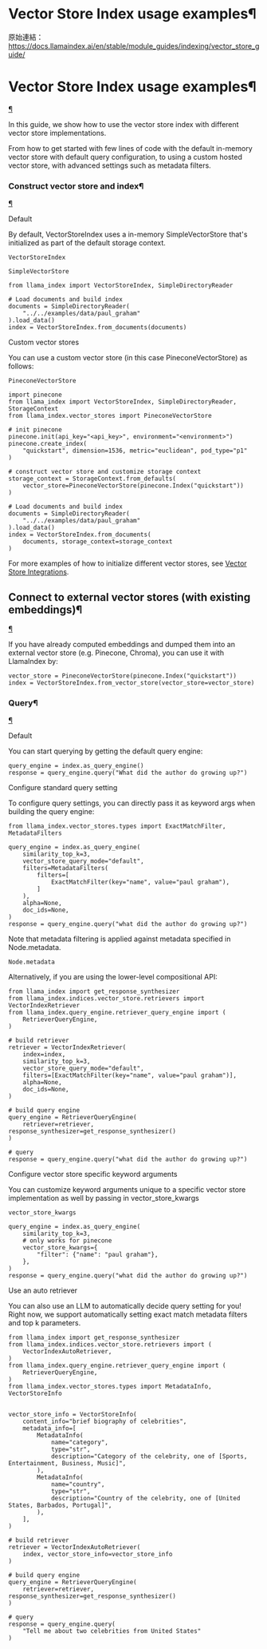 # Vector Store Index usage examples¶

原始連結：https://docs.llamaindex.ai/en/stable/module_guides/indexing/vector_store_guide/

# Vector Store Index usage examples¶

[¶](https://docs.llamaindex.ai/en/stable/module_guides/indexing/vector_store_guide/#vector-store-index-usage-examples)

In this guide, we show how to use the vector store index with different vector store
implementations.

From how to get started with few lines of code with the default
in-memory vector store with default query configuration, to using a custom hosted vector
store, with advanced settings such as metadata filters.

### Construct vector store and index¶

[¶](https://docs.llamaindex.ai/en/stable/module_guides/indexing/vector_store_guide/#construct-vector-store-and-index)

Default

By default, VectorStoreIndex uses a in-memory SimpleVectorStore
that's initialized as part of the default storage context.

```
VectorStoreIndex
```

```
SimpleVectorStore
```

```
from llama_index import VectorStoreIndex, SimpleDirectoryReader

# Load documents and build index
documents = SimpleDirectoryReader(
    "../../examples/data/paul_graham"
).load_data()
index = VectorStoreIndex.from_documents(documents)
```

Custom vector stores

You can use a custom vector store (in this case PineconeVectorStore) as follows:

```
PineconeVectorStore
```

```
import pinecone
from llama_index import VectorStoreIndex, SimpleDirectoryReader, StorageContext
from llama_index.vector_stores import PineconeVectorStore

# init pinecone
pinecone.init(api_key="<api_key>", environment="<environment>")
pinecone.create_index(
    "quickstart", dimension=1536, metric="euclidean", pod_type="p1"
)

# construct vector store and customize storage context
storage_context = StorageContext.from_defaults(
    vector_store=PineconeVectorStore(pinecone.Index("quickstart"))
)

# Load documents and build index
documents = SimpleDirectoryReader(
    "../../examples/data/paul_graham"
).load_data()
index = VectorStoreIndex.from_documents(
    documents, storage_context=storage_context
)
```

For more examples of how to initialize different vector stores,
see [Vector Store Integrations](https://docs.llamaindex.ai/community/integrations/vector_stores.md).

## Connect to external vector stores (with existing embeddings)¶

[¶](https://docs.llamaindex.ai/en/stable/module_guides/indexing/vector_store_guide/#connect-to-external-vector-stores-with-existing-embeddings)

If you have already computed embeddings and dumped them into an external vector store (e.g. Pinecone, Chroma), you can use it with LlamaIndex by:

```
vector_store = PineconeVectorStore(pinecone.Index("quickstart"))
index = VectorStoreIndex.from_vector_store(vector_store=vector_store)
```

### Query¶

[¶](https://docs.llamaindex.ai/en/stable/module_guides/indexing/vector_store_guide/#query)

Default

You can start querying by getting the default query engine:

```
query_engine = index.as_query_engine()
response = query_engine.query("What did the author do growing up?")
```

Configure standard query setting

To configure query settings, you can directly pass it as
keyword args when building the query engine:

```
from llama_index.vector_stores.types import ExactMatchFilter, MetadataFilters

query_engine = index.as_query_engine(
    similarity_top_k=3,
    vector_store_query_mode="default",
    filters=MetadataFilters(
        filters=[
            ExactMatchFilter(key="name", value="paul graham"),
        ]
    ),
    alpha=None,
    doc_ids=None,
)
response = query_engine.query("what did the author do growing up?")
```

Note that metadata filtering is applied against metadata specified in Node.metadata.

```
Node.metadata
```

Alternatively, if you are using the lower-level compositional API:

```
from llama_index import get_response_synthesizer
from llama_index.indices.vector_store.retrievers import VectorIndexRetriever
from llama_index.query_engine.retriever_query_engine import (
    RetrieverQueryEngine,
)

# build retriever
retriever = VectorIndexRetriever(
    index=index,
    similarity_top_k=3,
    vector_store_query_mode="default",
    filters=[ExactMatchFilter(key="name", value="paul graham")],
    alpha=None,
    doc_ids=None,
)

# build query engine
query_engine = RetrieverQueryEngine(
    retriever=retriever, response_synthesizer=get_response_synthesizer()
)

# query
response = query_engine.query("what did the author do growing up?")
```

Configure vector store specific keyword arguments

You can customize keyword arguments unique to a specific vector store implementation as well by passing in vector_store_kwargs

```
vector_store_kwargs
```

```
query_engine = index.as_query_engine(
    similarity_top_k=3,
    # only works for pinecone
    vector_store_kwargs={
        "filter": {"name": "paul graham"},
    },
)
response = query_engine.query("what did the author do growing up?")
```

Use an auto retriever

You can also use an LLM to automatically decide query setting for you!
Right now, we support automatically setting exact match metadata filters and top k parameters.

```
from llama_index import get_response_synthesizer
from llama_index.indices.vector_store.retrievers import (
    VectorIndexAutoRetriever,
)
from llama_index.query_engine.retriever_query_engine import (
    RetrieverQueryEngine,
)
from llama_index.vector_stores.types import MetadataInfo, VectorStoreInfo


vector_store_info = VectorStoreInfo(
    content_info="brief biography of celebrities",
    metadata_info=[
        MetadataInfo(
            name="category",
            type="str",
            description="Category of the celebrity, one of [Sports, Entertainment, Business, Music]",
        ),
        MetadataInfo(
            name="country",
            type="str",
            description="Country of the celebrity, one of [United States, Barbados, Portugal]",
        ),
    ],
)

# build retriever
retriever = VectorIndexAutoRetriever(
    index, vector_store_info=vector_store_info
)

# build query engine
query_engine = RetrieverQueryEngine(
    retriever=retriever, response_synthesizer=get_response_synthesizer()
)

# query
response = query_engine.query(
    "Tell me about two celebrities from United States"
)
```

